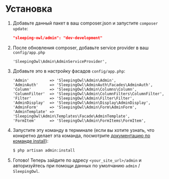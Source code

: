 # Установка

 1. Добавьте данный пакет в ваш composer.json и запустите `composer update`:

	```json
	"sleeping-owl/admin": "dev-development"
	```

 2. После обновления composer, добавьте service provider в ваш `config/app.php`

	    'SleepingOwl\Admin\AdminServiceProvider',

 3. Добавьте это в настройку фасадов `config/app.php`:

		'Admin'         => 'SleepingOwl\Admin\Admin',
		'AdminAuth'     => 'SleepingOwl\AdminAuth\Facades\AdminAuth',
		'Column'        => 'SleepingOwl\Admin\Columns\Column',
		'ColumnFilter'  => 'SleepingOwl\Admin\ColumnFilters\ColumnFilter',
		'Filter'        => 'SleepingOwl\Admin\Filter\Filter',
		'AdminDisplay'  => 'SleepingOwl\Admin\Display\AdminDisplay',
		'AdminForm'     => 'SleepingOwl\Admin\Form\AdminForm',
		'AdminTemplate' => 'SleepingOwl\Admin\Templates\Facade\AdminTemplate',
		'FormItem'      => 'SleepingOwl\Admin\FormItems\FormItem',

 4. Запустите эту команду в терминале (если вы хотите узнать, что конкретно делает эта команда, посмотрите [документацию по команде install](install)):

	```bash
	$ php artisan admin:install
	```
 5. Готово! Теперь зайдите по адресу `<your_site_url>/admin` и авторизуйтесь при помощи данных по умолчанию `admin` / `SleepingOwl`.